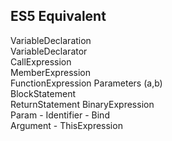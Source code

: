 ES5 Equivalent
---
<div class="syntax">
  <span class="statement">VariableDeclaration</span>
  <div class="syntax">
    <span class="statement">VariableDeclarator</span>
    <div class="syntax">
      <span class="statement">CallExpression</span>
      <div class="syntax">
        <span class="statement">MemberExpression</span>
         <div class="syntax">
          <span class="statement">FunctionExpression</span>
          <span class="statement">Parameters (a,b)</span>
            <div class="syntax">
              <span class="statement">BlockStatement</span>
              <div class="syntax">
                <span class="statement">ReturnStatement</span>
                <span class="statement">BinaryExpression</span>
              </div>
            </div>
         </div>
         <span class="statement">Param - Identifier - Bind</span>
      </div>
      <span class="statement">Argument - ThisExpression</span>  
    </div>
  </div>
</div>

     